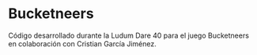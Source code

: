 # Bucketneers
Código desarrollado durante la Ludum Dare 40 para el juego Bucketneers en colaboración con Cristian García Jiménez.
